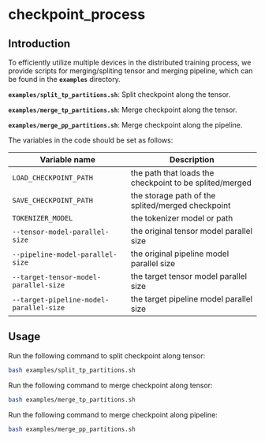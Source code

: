 # checkpoint_process


## Introduction

To efficiently utilize multiple devices in the distributed training process, we provide scripts for merging/spliting tensor and merging pipeline, which can be found in the  **`examples`** directory.

**`examples/split_tp_partitions.sh`**: Split  checkpoint along the tensor.

**`examples/merge_tp_partitions.sh`**: Merge  checkpoint along the tensor.

**`examples/merge_pp_partitions.sh`**: Merge  checkpoint along the pipeline.

The variables in the code should be set as follows:

|Variable name	|Description	|
|--------------------------|----------------------------------------|
|`LOAD_CHECKPOINT_PATH`|the path that loads the checkpoint to be splited/merged|
|`SAVE_CHECKPOINT_PATH`|the storage path of the splited/merged checkpoint|
|`TOKENIZER_MODEL`|the tokenizer model or path|
|`--tensor-model-parallel-size`|the original tensor model parallel size|
|`--pipeline-model-parallel-size`|the original pipeline model parallel size|
|`--target-tensor-model-parallel-size`|the target tensor model parallel size|
|`--target-pipeline-model-parallel-size`|the target pipeline model parallel size|

## Usage

Run the following command to split checkpoint along tensor:
```bash
bash examples/split_tp_partitions.sh
```
Run the following command to merge checkpoint along tensor:
```bash
bash examples/merge_tp_partitions.sh
```
Run the following command to merge checkpoint along pipeline:
```bash
bash examples/merge_pp_partitions.sh
```